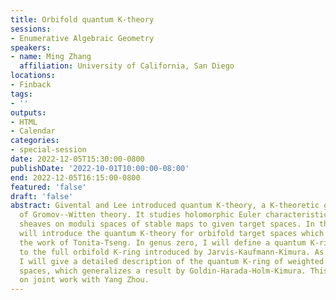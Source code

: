 ```yaml
---
title: Orbifold quantum K-theory
sessions:
- Enumerative Algebraic Geometry
speakers:
- name: Ming Zhang
  affiliation: University of California, San Diego
locations:
- Finback
tags:
- ''
outputs:
- HTML
- Calendar
categories:
- special-session
date: 2022-12-05T15:30:00-0800
publishDate: '2022-10-01T10:00:00-08:00'
end: 2022-12-05T16:15:00-0800
featured: 'false'
draft: 'false'
abstract: Givental and Lee introduced quantum K-theory, a K-theoretic generalization
  of Gromov--Witten theory. It studies holomorphic Euler characteristics of coherent
  sheaves on moduli spaces of stable maps to given target spaces. In this talk, I
  will introduce the quantum K-theory for orbifold target spaces which generalizes
  the work of Tonita-Tseng. In genus zero, I will define a quantum K-ring which specializes
  to the full orbifold K-ring introduced by Jarvis-Kaufmann-Kimura. As an application,
  I will give a detailed description of the quantum K-ring of weighted projective
  spaces, which generalizes a result by Goldin-Harada-Holm-Kimura. This talk is based
  on joint work with Yang Zhou.
---
```

